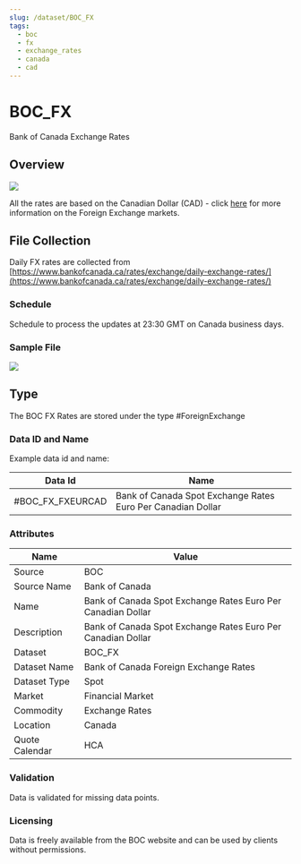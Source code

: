 ```yaml
---
slug: /dataset/BOC_FX
tags:
  - boc
  - fx
  - exchange_rates
  - canada
  - cad
---
```


BOC_FX
============================================================

Bank of Canada Exchange Rates

## Overview

![](/img/data/boc.png)

All the rates are based on the Canadian Dollar (CAD) - click [here](/docs/data/fx) for more information on the Foreign Exchange markets.

## File Collection

Daily FX rates are collected from [https://www.bankofcanada.ca/rates/exchange/daily-exchange-rates/](https://www.bankofcanada.ca/rates/exchange/daily-exchange-rates/)

### Schedule

Schedule to process the updates at 23:30 GMT on Canada business days.

### Sample File

![](/attachments/216367259/229572776.png)

## Type

The BOC FX Rates are stored under the type #ForeignExchange

### Data ID and Name

Example data id and name:

|Data Id|Name|
|-|-|
|#BOC\_FX\_FXEURCAD|Bank of Canada Spot Exchange Rates Euro Per Canadian Dollar|

### Attributes

|Name|Value|
|-|-|
|Source|BOC|
|Source Name|Bank of Canada|
|Name|Bank of Canada Spot Exchange Rates Euro Per Canadian Dollar|
|Description|Bank of Canada Spot Exchange Rates Euro Per Canadian Dollar|
|Dataset|BOC_FX|
|Dataset Name|Bank of Canada Foreign Exchange Rates|
|Dataset Type|Spot|
|Market|Financial Market|
|Commodity|Exchange Rates|
|Location|Canada|
|Quote Calendar|HCA|

### Validation

Data is validated for missing data points.

### Licensing

Data is freely available from the BOC website and can be used by clients without permissions.

